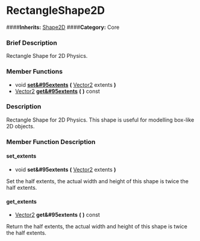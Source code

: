 #  RectangleShape2D  
####**Inherits:** [Shape2D](class_shape2d)
####**Category:** Core

###  Brief Description  
Rectangle Shape for 2D Physics.

###  Member Functions 
  * void  **[set&#95extents](#set_extents)**  **(** [Vector2](class_vector2) extents  **)**
  * [Vector2](class_vector2)  **[get&#95extents](#get_extents)**  **(** **)** const

###  Description  
Rectangle Shape for 2D Physics. This shape is useful for modelling box-like 2D objects.

###  Member Function Description  

#### <a name="set_extents">set_extents</a>
  * void  **set&#95extents**  **(** [Vector2](class_vector2) extents  **)**

Set the half extents, the actual width and height of this shape is twice the half extents.

#### <a name="get_extents">get_extents</a>
  * [Vector2](class_vector2)  **get&#95extents**  **(** **)** const

Return the half extents, the actual width and height of this shape is twice the half extents.
